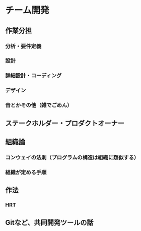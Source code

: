 # チーム開発
## 作業分担
### 分析・要件定義
### 設計
### 詳細設計・コーディング
### デザイン
### 音とかその他（雑でごめん）
## ステークホルダー・プロダクトオーナー
## 組織論
### コンウェイの法則（プログラムの構造は組織に類似する）
### 組織が定める手順
## 作法
### HRT
## Gitなど、共同開発ツールの話
